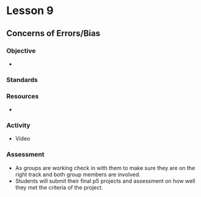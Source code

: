 # Lesson 9
## Concerns of Errors/Bias

### Objective
- 

### Standards

### Resources

- 
### Activity
- Video
### Assessment
- As groups are working check in with them to make sure they are on the right track and both group members are involved.  
- Students will submit their final p5 projects and assessment on how well they met the criteria of the project. 
